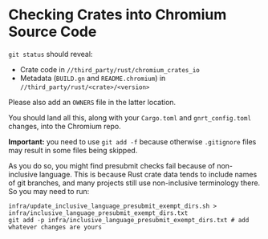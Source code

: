 # Checking Crates into Chromium Source Code

`git status` should reveal:

- Crate code in `//third_party/rust/chromium_crates_io`
- Metadata (`BUILD.gn` and `README.chromium`) in
  `//third_party/rust/<crate>/<version>`

Please also add an `OWNERS` file in the latter location.

You should land all this, along with your `Cargo.toml` and `gnrt_config.toml`
changes, into the Chromium repo.

**Important:** you need to use `git add -f` because otherwise `.gitignore` files
may result in some files being skipped.

As you do so, you might find presubmit checks fail because of non-inclusive
language. This is because Rust crate data tends to include names of git
branches, and many projects still use non-inclusive terminology there. So you
may need to run:

```shell
infra/update_inclusive_language_presubmit_exempt_dirs.sh > infra/inclusive_language_presubmit_exempt_dirs.txt
git add -p infra/inclusive_language_presubmit_exempt_dirs.txt # add whatever changes are yours
```
